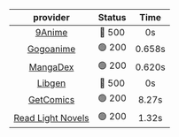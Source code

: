 | **provider** | **Status** | **Time** |
|:--------:|:------:|:----:|
| [9Anime](https://9anime.to) | 🔴 500 | 0s |
| [Gogoanime](https://gogoanime.gg) | 🟢 200 | 0.658s |
| [MangaDex](https://mangadex.org) | 🟢 200 | 0.620s |
| [Libgen](http://libgen) | 🔴 500 | 0s |
| [GetComics](https://getcomics.info/) | 🟢 200 | 8.27s |
| [Read Light Novels](https://readlightnovels.net) | 🟢 200 | 1.32s |
